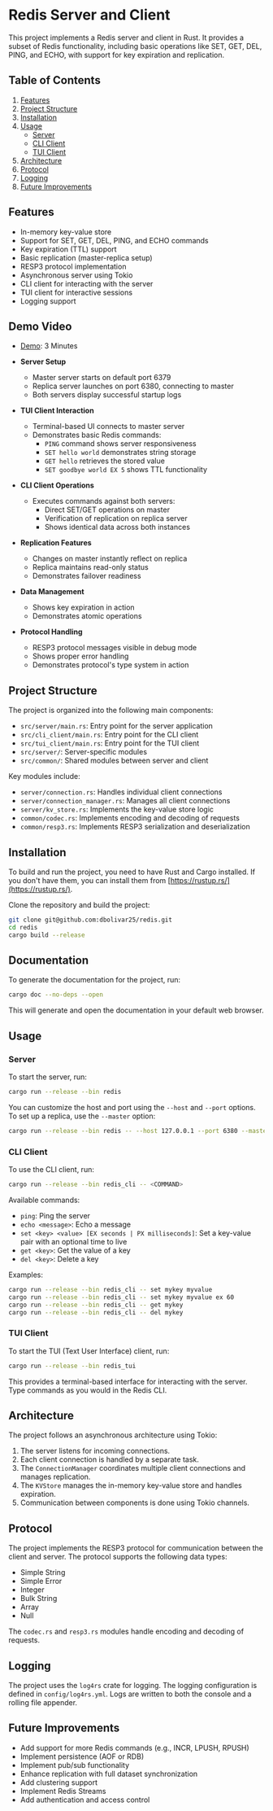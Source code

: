 # Redis Server and Client

This project implements a Redis server and client in Rust. It provides a subset
of Redis functionality, including basic operations like SET, GET, DEL, PING, and
ECHO, with support for key expiration and replication.

## Table of Contents

1. [Features](#features)
2. [Project Structure](#project-structure)
3. [Installation](#installation)
4. [Usage](#usage)
   - [Server](#server)
   - [CLI Client](#cli-client)
   - [TUI Client](#tui-client)
5. [Architecture](#architecture)
6. [Protocol](#protocol)
7. [Logging](#logging)
8. [Future Improvements](#future-improvements)

## Features

- In-memory key-value store
- Support for SET, GET, DEL, PING, and ECHO commands
- Key expiration (TTL) support
- Basic replication (master-replica setup)
- RESP3 protocol implementation
- Asynchronous server using Tokio
- CLI client for interacting with the server
- TUI client for interactive sessions
- Logging support

## Demo Video

- [Demo](https://asciinema.org/a/R7EQhDxdcRu1mgS82D2EOL5hO): 3 Minutes

- **Server Setup**

  - Master server starts on default port 6379
  - Replica server launches on port 6380, connecting to master
  - Both servers display successful startup logs

- **TUI Client Interaction**

  - Terminal-based UI connects to master server
  - Demonstrates basic Redis commands:
    - `PING` command shows server responsiveness
    - `SET hello world` demonstrates string storage
    - `GET hello` retrieves the stored value
    - `SET goodbye world EX 5` shows TTL functionality

- **CLI Client Operations**

  - Executes commands against both servers:
    - Direct SET/GET operations on master
    - Verification of replication on replica server
    - Shows identical data across both instances

- **Replication Features**

  - Changes on master instantly reflect on replica
  - Replica maintains read-only status
  - Demonstrates failover readiness

- **Data Management**

  - Shows key expiration in action
  - Demonstrates atomic operations

- **Protocol Handling**
  - RESP3 protocol messages visible in debug mode
  - Shows proper error handling
  - Demonstrates protocol's type system in action

## Project Structure

The project is organized into the following main components:

- `src/server/main.rs`: Entry point for the server application
- `src/cli_client/main.rs`: Entry point for the CLI client
- `src/tui_client/main.rs`: Entry point for the TUI client
- `src/server/`: Server-specific modules
- `src/common/`: Shared modules between server and client

Key modules include:

- `server/connection.rs`: Handles individual client connections
- `server/connection_manager.rs`: Manages all client connections
- `server/kv_store.rs`: Implements the key-value store logic
- `common/codec.rs`: Implements encoding and decoding of requests
- `common/resp3.rs`: Implements RESP3 serialization and deserialization

## Installation

To build and run the project, you need to have Rust and Cargo installed. If you
don't have them, you can install them from
[https://rustup.rs/](https://rustup.rs/).

Clone the repository and build the project:

```bash
git clone git@github.com:dbolivar25/redis.git
cd redis
cargo build --release
```

## Documentation

To generate the documentation for the project, run:

```bash
cargo doc --no-deps --open
```

This will generate and open the documentation in your default web browser.

## Usage

### Server

To start the server, run:

```bash
cargo run --release --bin redis
```

You can customize the host and port using the `--host` and `--port` options. To
set up a replica, use the `--master` option:

```bash
cargo run --release --bin redis -- --host 127.0.0.1 --port 6380 --master 127.0.0.1:6379
```

### CLI Client

To use the CLI client, run:

```bash
cargo run --release --bin redis_cli -- <COMMAND>
```

Available commands:

- `ping`: Ping the server
- `echo <message>`: Echo a message
- `set <key> <value> [EX seconds | PX milliseconds]`: Set a key-value pair with
  an optional time to live
- `get <key>`: Get the value of a key
- `del <key>`: Delete a key

Examples:

```bash
cargo run --release --bin redis_cli -- set mykey myvalue
cargo run --release --bin redis_cli -- set mykey myvalue ex 60
cargo run --release --bin redis_cli -- get mykey
cargo run --release --bin redis_cli -- del mykey
```

### TUI Client

To start the TUI (Text User Interface) client, run:

```bash
cargo run --release --bin redis_tui
```

This provides a terminal-based interface for interacting with the server. Type
commands as you would in the Redis CLI.

## Architecture

The project follows an asynchronous architecture using Tokio:

1. The server listens for incoming connections.
2. Each client connection is handled by a separate task.
3. The `ConnectionManager` coordinates multiple client connections and manages
   replication.
4. The `KVStore` manages the in-memory key-value store and handles expiration.
5. Communication between components is done using Tokio channels.

## Protocol

The project implements the RESP3 protocol for communication between the client
and server. The protocol supports the following data types:

- Simple String
- Simple Error
- Integer
- Bulk String
- Array
- Null

The `codec.rs` and `resp3.rs` modules handle encoding and decoding of requests.

## Logging

The project uses the `log4rs` crate for logging. The logging configuration is
defined in `config/log4rs.yml`. Logs are written to both the console and a
rolling file appender.

## Future Improvements

- Add support for more Redis commands (e.g., INCR, LPUSH, RPUSH)
- Implement persistence (AOF or RDB)
- Implement pub/sub functionality
- Enhance replication with full dataset synchronization
- Add clustering support
- Implement Redis Streams
- Add authentication and access control

